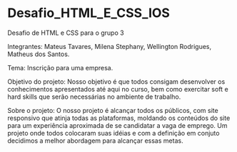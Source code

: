 # Desafio_HTML_E_CSS_IOS
Desafio de HTML e CSS para o grupo 3

Integrantes: Mateus Tavares, Milena Stephany, Wellington Rodrigues, Matheus dos Santos.

Tema: Inscrição para uma empresa.

Objetivo do projeto: Nosso objetivo é que todos consigam desenvolver os conhecimentos apresentados até aqui no curso, bem como exercitar soft e hard skills que serão necessárias no ambiente de trabalho.

Sobre o projeto: O nosso projeto é alcançar todos os públicos, com site responsivo que atinja todas as plataformas, moldando os conteúdos do site para um experiência aproximada de se candidatar a vaga de emprego. Um projeto onde todos colocaram suas idéias e com a definição em conjuto decidimos a melhor abordagem para alcançar essas metas.